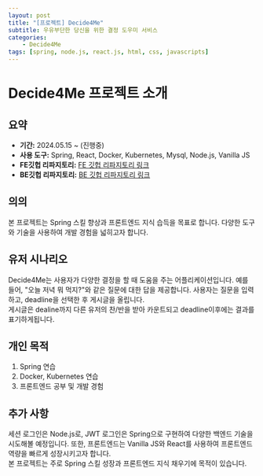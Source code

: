 ```yaml
---
layout: post
title: "[프로젝트] Decide4Me"
subtitle: 우유부단한 당신을 위한 결정 도우미 서비스
categories: 
    - Decide4Me
tags: [spring, node.js, react.js, html, css, javascripts]
---
```


# Decide4Me 프로젝트 소개

## 요약
- **기간:** 2024.05.15 ~ (진행중)
- **사용 도구:** Spring, React, Docker, Kubernetes, Mysql, Node.js, Vanilla JS 
- **FE깃헙 리파지토리:** [FE 깃헙 리파지토리 링크](https://github.com/사용자명/리포지토리)
- **BE깃헙 리파지토리:** [BE 깃헙 리파지토리 링크](https://github.com/사용자명/리포지토리)

## 의의
본 프로젝트는 Spring 스킬 향상과 프론트엔드 지식 습득을 목표로 합니다. 다양한 도구와 기술을 사용하여 개발 경험을 넓히고자 합니다.

## 유저 시나리오
Decide4Me는 사용자가 다양한 결정을 할 때 도움을 주는 어플리케이션입니다. 예를 들어, "오늘 저녁 뭐 먹지?"와 같은 질문에 대한 답을 제공합니다. 사용자는 질문을 입력하고, deadline을 선택한 후 게시글을 올립니다.   
게시글은 dealine까지 다른 유저의 찬/반을 받아 카운트되고 deadline이후에는 결과를 표기하게됩니다.

## 개인 목적
1. Spring 연습
2. Docker, Kubernetes 연습
3. 프론트엔드 공부 및 개발 경험
   

## 추가 사항
세션 로그인은 Node.js로, JWT 로그인은 Spring으로 구현하여 다양한 백엔드 기술을 시도해볼 예정입니다. 또한, 프론트엔드는 Vanilla JS와 React를 사용하여 프론트엔드 역량을 빠르게 성장시키고자 합니다.   
본 프로젝트는 주로 Spring 스킬 성장과 프론트엔드 지식 채우기에 목적이 있습니다.
